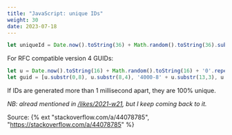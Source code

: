 ```yaml
---
title: "JavaScript: unique IDs"
weight: 30
date: 2023-07-18
---
```


```js
let uniqueId = Date.now().toString(36) + Math.random().toString(36).substring(2);
```

For RFC compatible version 4 GUIDs:

```js
let u = Date.now().toString(16) + Math.random().toString(16) + '0'.repeat(16);
let guid = [u.substr(0,8), u.substr(8,4), '4000-8' + u.substr(13,3), u.substr(16,12)].join('-');
```

If IDs are generated more than 1 millisecond apart, they are 100% unique.

_NB: alread mentioned in [/likes/2021-w21](/likes/2021-w21), but I keep coming back to it._

Source: {% ext "stackoverflow.com/a/44078785", "https://stackoverflow.com/a/44078785" %}